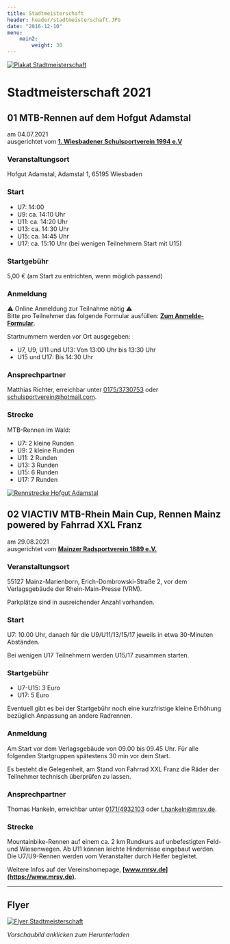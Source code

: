 ```yaml
---
title: Stadtmeisterschaft
header: header/stadtmeisterschaft.JPG
date: "2016-12-10"
menu: 
    main2:
        weight: 30
---
```


[![Plakat  Stadtmeisterschaft](stadtmeisterschaft/plakat_640.png)](stadtmeisterschaft/Stadtmeisterschaft-Plakat.pdf)

# Stadtmeisterschaft 2021

<!-- <div style="box-shadow: 1px 1px 6px 0px rgba(173, 173, 173, 0.6); text-align: center; margin: 30px 0;">
	<b><a style="display: block; padding: 10px;" href="stadtmeisterschaft/SM-2020-Ergebnisse.pdf">Ergebnisse 1. Lauf & Endergebnis (PDF)</a></b>
</div> -->

## 01 MTB-Rennen auf dem Hofgut Adamstal

am 04.07.2021  
ausgerichtet vom **[1. Wiesbadener Schulsportverein 1994 e.V](http://www.schulsportverein.de)**

### Veranstaltungsort
Hofgut Adamstal, Adamstal 1, 65195 Wiesbaden  

### Start

* U7: 14:00
* U9: ca. 14:10 Uhr
* U11: ca. 14:20 Uhr
* U13: ca. 14:30 Uhr
* U15: ca. 14:45 Uhr
* U17: ca. 15:10 Uhr (bei wenigen Teilnehmern Start mit U15)  

### Startgebühr
5,00 € (am Start zu entrichten, wenn möglich passend)  

### Anmeldung

⚠️ Online Anmeldung zur Teilnahme nötig ⚠️  
Bitte pro Teilnehmer das folgende Formular ausfüllen: **[Zum Anmelde-Formular](https://forms.gle/5zmoa5Not3qQJ3Mq5)**.

Startnummern werden vor Ort ausgegeben:   

* U7, U9, U11 und U13: Von 13:00 Uhr bis 13:30 Uhr
* U15 und U17: Bis 14:30 Uhr

### Ansprechpartner
Matthias Richter, erreichbar unter [0175/3730753](tel:+491753730753) oder [schulsportverein@hotmail.com](mailto:schulsportverein@hotmail.com).

### Strecke

MTB-Rennen im Wald:

* U7: 2 kleine Runden
* U9: 2 kleine Runden
* U11: 2 Runden
* U13: 3 Runden
* U15: 6 Runden
* U17: 7 Runden

[![Rennstrecke Hofgut Adamstal](stadtmeisterschaft/strecke-adamstal.jpg)](stadtmeisterschaft/strecke-adamstal.jpg)

## 02 VIACTIV MTB-Rhein Main Cup, Rennen Mainz powered by Fahrrad XXL Franz

am 29.08.2021  
ausgerichtet vom **[Mainzer Radsportverein 1889 e.V.](https://www.mrsv.de)**

### Veranstaltungsort
55127 Mainz-Marienborn, Erich-Dombrowski-Straße 2, vor dem Verlagsgebäude der Rhein-Main-Presse (VRM).

Parkplätze sind in ausreichender Anzahl vorhanden.

### Start

U7: 10.00 Uhr, danach für die U9/U11/13/15/17 jeweils in etwa 30-Minuten Abständen. 

Bei wenigen U17 Teilnehmern werden U15/17 zusammen starten.

### Startgebühr

* U7-U15: 3 Euro
* U17: 5 Euro

Eventuell gibt es bei der Startgebühr noch eine kurzfristige kleine Erhöhung bezüglich Anpassung an andere Radrennen.

### Anmeldung

Am Start vor dem Verlagsgebäude von 09.00 bis 09.45 Uhr. Für alle folgenden Startgruppen spätestens 30 min vor dem Start.

Es besteht die Gelegenheit, am Stand von Fahrrad XXL Franz die Räder der Teilnehmer technisch überprüfen zu lassen.

### Ansprechpartner
Thomas Hankeln, erreichbar unter [0171/4932103](tel:+491714932103) oder [t.hankeln@mrsv.de](mailto:t.hankeln@mrsv.de).

### Strecke

Mountainbike-Rennen auf einem ca. 2 km Rundkurs auf unbefestigten Feld- und Wiesenwegen. Ab U11 können leichte Hindernisse eingebaut werden. Die U7/U9-Rennen werden vom Veranstalter durch Helfer begleitet.

Weitere Infos auf der Vereinshomepage, **[www.mrsv.de](https://www.mrsv.de)**.

---

## Flyer

[![Flyer Stadtmeisterschaft](stadtmeisterschaft/flyer_640.png)](stadtmeisterschaft/Stadtmeisterschaft-Flyer.pdf)

*Vorschaubild anklicken zum Herunterladen*
